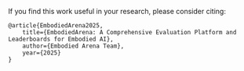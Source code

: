 If you find this work useful in your research, please consider citing:

```
@article{EmbodiedArena2025,
	title={EmbodiedArena: A Comprehensive Evaluation Platform and Leaderboards for Embodied AI},
	author={Embodied Arena Team},
	year={2025}
}
```
